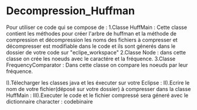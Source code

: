# Decompression_Huffman
Pour utiliser ce code qui se compose de : 
1.Classe HuffMain :
Cette classe contient les méthodes pour créer l'arbre de huffman et la méthode de compression et décompression
les noms des fichiers à compresser et décompresser est modifiable dans le code et ils sont génerés dans le dossier de votre code sur "eclipe_workspace"
2.Classe Node :
dans cette classe on crée les noeuds avec le caractére et la fréquence.
3.Classe FrequencyComparator : 
Dans cette classe on compare les noeuds par leur fréquence.

I).Télecharger les classes java et les éxecuter sur votre Eclipse : 
II).Ecrire le nom de votre fichier(déposé sur votre dossier) à compresser dans la classe HuffMain :
III).Executer le code et le fichier compressé sera géneré avec le dictionnaire character : codebinaire 
